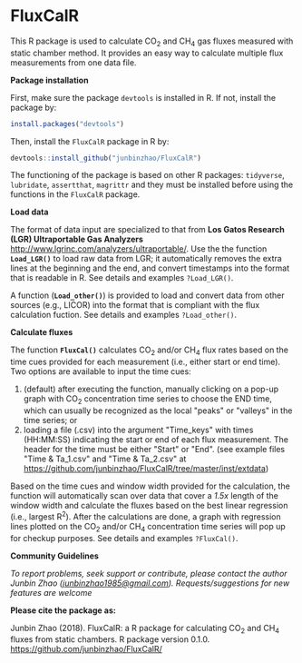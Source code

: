 # FluxCalR
This R package is used to calculate CO<sub>2</sub> and CH<sub>4</sub> gas fluxes measured with static chamber method. It provides an 
    easy way to calculate multiple flux measurements from one data file. 
    
**Package installation**

First, make sure the package `devtools` is installed in R. If not, install the package by: 
```R
install.packages("devtools")
```
Then, install the `FluxCalR` package in R by:
```R
devtools::install_github("junbinzhao/FluxCalR")
```
The functioning of the package is based on other R packages: `tidyverse`, `lubridate`, `assertthat`, `magrittr` and they must be installed before using the functions in the `FluxCalR` package.

**Load data**

The format of data input are specialized to that from **Los Gatos Research (LGR) Ultraportable Gas Analyzers** 
    <http://www.lgrinc.com/analyzers/ultraportable/>. Use the the function **`Load_LGR()`** to load raw data from LGR; 
    it automatically removes the extra lines at the beginning and the end, and convert timestamps into the format that is readable in R. See details and examples ``?Load_LGR()``.
    
A function (**`Load_other()`**) is provided to load and convert data from other sources (e.g., LICOR) into the format that is 
    compliant with the flux calculation fuction. See details and examples ``?Load_other()``.

**Calculate fluxes**

The function **`FluxCal()`** calculates CO<sub>2</sub> and/or CH<sub>4</sub> flux rates based on the time cues provided for each measurement (i.e., either 
    start or end time). Two options are available to input the time cues: 
1. (default) after executing the function, manually clicking on a pop-up graph with CO<sub>2</sub> concentration time series to choose 
    the END time, which can usually be recognized as the local "peaks" or "valleys" in the time series; or 
2. loading a file (.csv) into the argument "Time_keys" with times (HH:MM:SS) indicating the start or end of each flux measurement. 
    The header for the time must be either "Start" or "End". 
    (see example files "Time & Ta_1.csv" and "Time & Ta_2.csv" at https://github.com/junbinzhao/FluxCalR/tree/master/inst/extdata)
    
Based on the time cues and window width provided for the calculation, the function will automatically scan over data that cover a *1.5x* length of the window width and calculate the fluxes based on the best linear regression (i.e., largest R<sup>2</sup>). After the
    calculations are done, a graph with regression lines plotted on the CO<sub>2</sub> and/or CH<sub>4</sub> concentration time series will pop up 
    for checkup purposes. See details and examples ``?FluxCal()``.

**Community Guidelines**

*To report problems, seek support or contribute, please contact the author Junbin Zhao (junbinzhao1985@gmail.com). Requests/suggestions for new features are welcome*

**Please cite the package as:**

Junbin Zhao (2018). FluxCalR: a R package for calculating CO<sub>2</sub> and CH<sub>4</sub> fluxes from static chambers. R package version 0.1.0. https://github.com/junbinzhao/FluxCalR/
